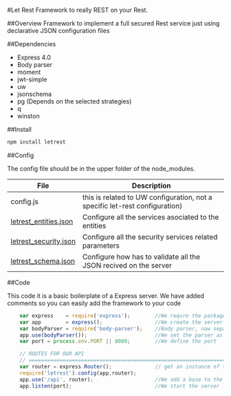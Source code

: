 #Let Rest
Framework to really REST on your Rest.

##Overview
Framework to implement a full secured Rest service just using declarative JSON configuration files

##Dependencies

* Express 4.0
* Body parser
* moment
* jwt-simple
* uw
* jsonschema
* pg (Depends on the selected strategies)
* q 
* winston

##Install

```bash
npm install letrest
```

##Config

The config file should be in the upper folder of the node_modules.


| File      | Description |
|-----------|------------------------------------------------------------------------------|
| config.js | this is related to UW configuration, not a specific let-rest configuration) |
|[letrest_entities.json](letrest_entities.md "See entity definitions") | Configure all the services asociated to the entities |
|[letrest_security.json](letrest_security.md "See entity security")  | Configure all the security services related parameters|
|[letrest_schema.json](letrest_schema.md "See entity schema")  | Configure how has to validate all the JSON recived on the server |

##Code

This code it is a basic boilerplate of a Express server. We have added comments so you can easily add the framework to your code

```javascript
	var express    = require('express'); 		//We requre the package
	var app        = express(); 				//We create the server
	var bodyParser = require('body-parser');	//Body parser, now separated since 4.0
	app.use(bodyParser());						//We set the parser as the first middleware
	var port = process.env.PORT || 8080; 		//We define the port

	// ROUTES FOR OUR API
	// =============================================================================
	var router = express.Router(); 				// get an instance of the express Router
	require('letrest').config(app,router);
	app.use('/api', router);					//We add a base to the URL for all request
	app.listen(port);							//We start the server loop
```
